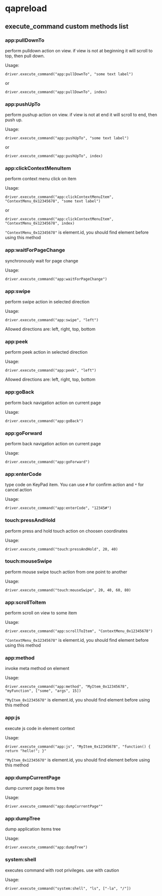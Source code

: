 # qapreload

## execute_command custom methods list

### app:pullDownTo

perform pulldown action on view. if view is not at beginning it will scroll to top, then pull down.

Usage:

`driver.execute_command("app:pullDownTo", "some text label")`

or

`driver.execute_command("app:pullDownTo", index)`

### app:pushUpTo

perform pushup action on view. if view is not at end it will scroll to end, then push up.

Usage:

`driver.execute_command("app:pushUpTo", "some text label")`

or

`driver.execute_command("app:pushUpTo", index)`

### app:clickContextMenuItem

perform context menu click on item

Usage:

`driver.execute_command("app:clickContextMenuItem", "ContextMenu_0x12345678", "some text label")`

or

`driver.execute_command("app:clickContextMenuItem", "ContextMenu_0x12345678", index)`

`"ContextMenu_0x12345678"` is element.id, you should find element before using this method

### app:waitForPageChange

synchronously wait for page change

Usage:

`driver.execute_command("app:waitForPageChange")`

### app:swipe

perform swipe action in selected direction

Usage:

`driver.execute_command("app:swipe", "left")`

Allowed directions are: left, right, top, bottom

### app:peek

perform peek action in selected direction

Usage:

`driver.execute_command("app:peek", "left")`

Allowed directions are: left, right, top, bottom

### app:goBack

perform back navigation action on current page

Usage:

`driver.execute_command("app:goBack")`

### app:goForward

perform back navigation action on current page

Usage:

`driver.execute_command("app:goForward")`

### app:enterCode

type code on KeyPad item. You can use `#` for confirm action and `*` for cancel action

Usage:

`driver.execute_command("app:enterCode", "12345#")`

### touch:pressAndHold

perform press and hold touch action on choosen coordinates

Usage:

`driver.execute_command("touch:pressAndHold", 20, 40)`

### touch:mouseSwipe

perform mouse swipe touch action from one point to another

Usage:

`driver.execute_command("touch:mouseSwipe", 20, 40, 60, 80)`

### app:scrollToItem

perform scroll on view to some item

Usage:

`driver.execute_command("app:scrollToItem", "ContextMenu_0x12345678")`

`"ContextMenu_0x12345678"` is element.id, you should find element before using this method

### app:method

invoke meta method on element

Usage:

`driver.execute_command("app:method", "MyItem_0x12345678", "myFunction", ["some", "args", 15])`

`"MyItem_0x12345678"` is element.id, you should find element before using this method

### app:js

execute js code in element context

Usage:

`driver.execute_command("app:js", "MyItem_0x12345678", "function() { return "hello!"; }"`

`"MyItem_0x12345678"` is element.id, you should find element before using this method

### app:dumpCurrentPage

dump current page items tree

Usage:

`driver.execute_command("app:dumpCurrentPage""`

### app:dumpTree

dump application items tree

Usage:

`driver.execute_command("app:dumpTree")`

### system:shell

executes command with root privileges. use with caution

Usage:

`driver.execute_command("system:shell", "ls", ["-la", "/"])`

